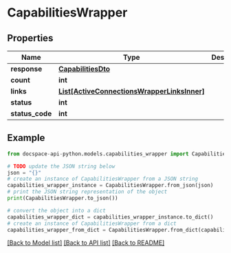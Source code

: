 # CapabilitiesWrapper

## Properties

Name | Type | Description | Notes
------------ | ------------- | ------------- | -------------
**response** | [**CapabilitiesDto**](CapabilitiesDto.md) |  | [optional] 
**count** | **int** |  | [optional] 
**links** | [**List[ActiveConnectionsWrapperLinksInner]**](ActiveConnectionsWrapperLinksInner.md) |  | [optional] 
**status** | **int** |  | [optional] 
**status_code** | **int** |  | [optional] 

## Example

```python
from docspace-api-python.models.capabilities_wrapper import CapabilitiesWrapper

# TODO update the JSON string below
json = "{}"
# create an instance of CapabilitiesWrapper from a JSON string
capabilities_wrapper_instance = CapabilitiesWrapper.from_json(json)
# print the JSON string representation of the object
print(CapabilitiesWrapper.to_json())

# convert the object into a dict
capabilities_wrapper_dict = capabilities_wrapper_instance.to_dict()
# create an instance of CapabilitiesWrapper from a dict
capabilities_wrapper_from_dict = CapabilitiesWrapper.from_dict(capabilities_wrapper_dict)
```
[[Back to Model list]](../README.md#documentation-for-models) [[Back to API list]](../README.md#documentation-for-api-endpoints) [[Back to README]](../README.md)


